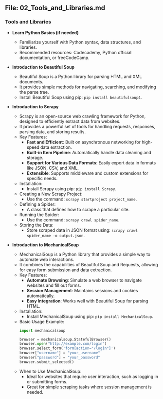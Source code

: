 ## File: 02_Tools_and_Libraries.md

### Tools and Libraries
- **Learn Python Basics (if needed)**
  - Familiarize yourself with Python syntax, data structures, and libraries.
  - Recommended resources: Codecademy, Python official documentation, or freeCodeCamp.

- **Introduction to Beautiful Soup**
  - Beautiful Soup is a Python library for parsing HTML and XML documents.
  - It provides simple methods for navigating, searching, and modifying the parse tree.
  - Install Beautiful Soup using pip: `pip install beautifulsoup4`.

- **Introduction to Scrapy**
  - Scrapy is an open-source web crawling framework for Python, designed to efficiently extract data from websites.
  - It provides a powerful set of tools for handling requests, responses, parsing data, and storing results.
  - Key Features:
    - **Fast and Efficient**: Built on asynchronous networking for high-speed data extraction.
    - **Built-in Item Pipeline**: Automatically handle data cleaning and storage.
    - **Support for Various Data Formats**: Easily export data in formats like JSON, CSV, and XML.
    - **Extensible**: Supports middleware and custom extensions for specific needs.
  - Installation:
    - Install Scrapy using pip: `pip install Scrapy`.
  - Creating a New Scrapy Project:
    - Use the command: `scrapy startproject project_name`.
  - Defining a Spider: 
    - A class that defines how to scrape a particular site.
  - Running the Spider:
    - Use the command: `scrapy crawl spider_name`.
  - Storing the Data:
    - Store scraped data in JSON format using: `scrapy crawl spider_name -o output.json`.

- **Introduction to MechanicalSoup**
  - MechanicalSoup is a Python library that provides a simple way to automate web interactions.
  - It combines the capabilities of Beautiful Soup and Requests, allowing for easy form submission and data extraction.
  - Key Features:
    - **Automate Browsing**: Simulate a web browser to navigate websites and fill out forms.
    - **Session Management**: Maintains sessions and cookies automatically.
    - **Easy Integration**: Works well with Beautiful Soup for parsing HTML.
  - Installation:
    - Install MechanicalSoup using pip: `pip install MechanicalSoup`.
  - Basic Usage Example:
    ```python
    import mechanicalsoup

    browser = mechanicalsoup.StatefulBrowser()
    browser.open("http://example.com/login")
    browser.select_form('form[action="/login"]')
    browser["username"] = "your_username"
    browser["password"] = "your_password"
    browser.submit_selected()
    ```
  - When to Use MechanicalSoup:
    - Ideal for websites that require user interaction, such as logging in or submitting forms.
    - Great for simple scraping tasks where session management is needed.
